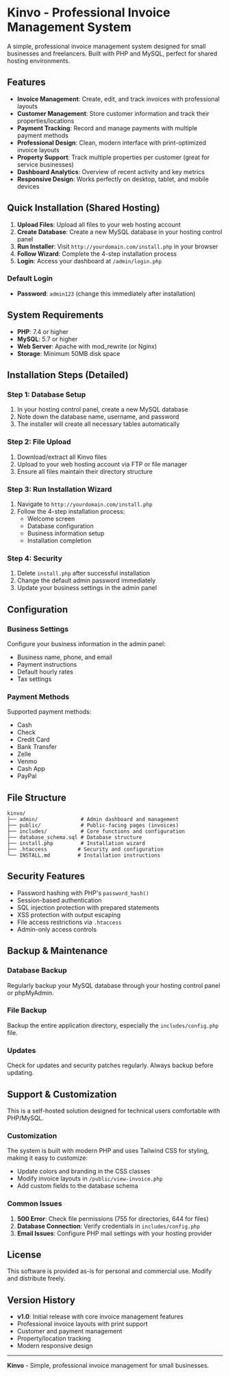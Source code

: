 # Kinvo - Professional Invoice Management System

A simple, professional invoice management system designed for small businesses and freelancers. Built with PHP and MySQL, perfect for shared hosting environments.

## Features

- **Invoice Management**: Create, edit, and track invoices with professional layouts
- **Customer Management**: Store customer information and track their properties/locations
- **Payment Tracking**: Record and manage payments with multiple payment methods
- **Professional Design**: Clean, modern interface with print-optimized invoice layouts
- **Property Support**: Track multiple properties per customer (great for service businesses)
- **Dashboard Analytics**: Overview of recent activity and key metrics
- **Responsive Design**: Works perfectly on desktop, tablet, and mobile devices

## Quick Installation (Shared Hosting)

1. **Upload Files**: Upload all files to your web hosting account
2. **Create Database**: Create a new MySQL database in your hosting control panel
3. **Run Installer**: Visit `http://yourdomain.com/install.php` in your browser
4. **Follow Wizard**: Complete the 4-step installation process
5. **Login**: Access your dashboard at `/admin/login.php`

### Default Login
- **Password**: `admin123` (change this immediately after installation)

## System Requirements

- **PHP**: 7.4 or higher
- **MySQL**: 5.7 or higher  
- **Web Server**: Apache with mod_rewrite (or Nginx)
- **Storage**: Minimum 50MB disk space

## Installation Steps (Detailed)

### Step 1: Database Setup
1. In your hosting control panel, create a new MySQL database
2. Note down the database name, username, and password
3. The installer will create all necessary tables automatically

### Step 2: File Upload
1. Download/extract all Kinvo files
2. Upload to your web hosting account via FTP or file manager
3. Ensure all files maintain their directory structure

### Step 3: Run Installation Wizard
1. Navigate to `http://yourdomain.com/install.php`
2. Follow the 4-step installation process:
   - Welcome screen
   - Database configuration
   - Business information setup
   - Installation completion

### Step 4: Security
1. Delete `install.php` after successful installation
2. Change the default admin password immediately
3. Update your business settings in the admin panel

## Configuration

### Business Settings
Configure your business information in the admin panel:
- Business name, phone, and email
- Payment instructions
- Default hourly rates
- Tax settings

### Payment Methods
Supported payment methods:
- Cash
- Check  
- Credit Card
- Bank Transfer
- Zelle
- Venmo
- Cash App
- PayPal

## File Structure

```
kinvo/
├── admin/              # Admin dashboard and management
├── public/             # Public-facing pages (invoices)
├── includes/           # Core functions and configuration
├── database_schema.sql # Database structure
├── install.php         # Installation wizard
├── .htaccess          # Security and configuration
└── INSTALL.md         # Installation instructions
```

## Security Features

- Password hashing with PHP's `password_hash()`
- Session-based authentication
- SQL injection protection with prepared statements
- XSS protection with output escaping
- File access restrictions via `.htaccess`
- Admin-only access controls

## Backup & Maintenance

### Database Backup
Regularly backup your MySQL database through your hosting control panel or phpMyAdmin.

### File Backup
Backup the entire application directory, especially the `includes/config.php` file.

### Updates
Check for updates and security patches regularly. Always backup before updating.

## Support & Customization

This is a self-hosted solution designed for technical users comfortable with PHP/MySQL. 

### Customization
The system is built with modern PHP and uses Tailwind CSS for styling, making it easy to customize:
- Update colors and branding in the CSS classes
- Modify invoice layouts in `/public/view-invoice.php`
- Add custom fields to the database schema

### Common Issues
1. **500 Error**: Check file permissions (755 for directories, 644 for files)
2. **Database Connection**: Verify credentials in `includes/config.php`
3. **Email Issues**: Configure PHP mail settings with your hosting provider

## License

This software is provided as-is for personal and commercial use. Modify and distribute freely.

## Version History

- **v1.0**: Initial release with core invoice management features
- Professional invoice layouts with print support
- Customer and payment management
- Property/location tracking
- Modern responsive design

---

**Kinvo** - Simple, professional invoice management for small businesses.